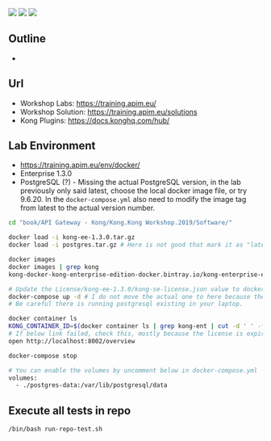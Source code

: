 ![](https://img.shields.io/badge/language-xxx-blue)
![](https://img.shields.io/badge/technology-xxx,%20xxx-blue)
![](https://img.shields.io/badge/development%20year-2021-orange)

## Outline

- 

## Url

- Workshop Labs: https://training.apim.eu/
- Workshop Solution: https://training.apim.eu/solutions
- Kong Plugins: https://docs.konghq.com/hub/

## Lab Environment

- <https://training.apim.eu/env/docker/>
- Enterprise 1.3.0
- PostgreSQL (?) - Missing the actual PostgreSQL version, in the lab previously only said latest, choose the local docker image file, or try 9.6.20. In the `docker-compose.yml` also need to modify the image tag from latest to the actual version number.

```bash
cd "book/API Gateway - Kong/Kong.Kong Workshop.2019/Software/"

docker load -i kong-ee-1.3.0.tar.gz
docker load -i postgres.tar.gz # Here is not good that mark it as "latest", be careful conflicting with the installed one.

docker images
docker images | grep kong
kong-docker-kong-enterprise-edition-docker.bintray.io/kong-enterprise-edition   1.3-alpine          1eb567947527        13 months ago       189MB

# Update the License/kong-ee-1.3.0/kong-se-license.json value to docker-compose.yml (total 2 places to change)
docker-compose up -d # I do not move the actual one to here because there is password inside the lab docker-compose file.
# Be careful there is running postgresql existing in your laptop.

docker container ls
KONG_CONTAINER_ID=$(docker container ls | grep kong-ent | cut -d ' ' -f1) && docker logs ${KONG_CONTAINER_ID}
# If below link failed, check this, mostly because the license is expired
open http://localhost:8002/overview

docker-compose stop

# You can enable the volumes by uncomment below in docker-compose.yml
volumes:
  - ./postgres-data:/var/lib/postgresql/data
```

## Execute all tests in repo

`/bin/bash run-repo-test.sh`
